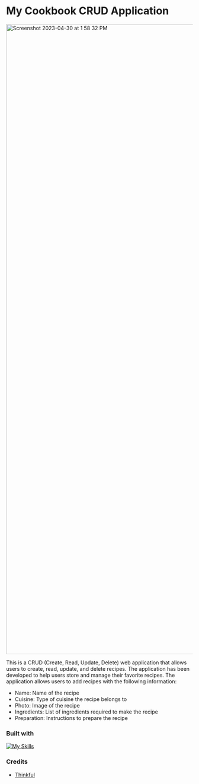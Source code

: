 # My Cookbook CRUD Application 
<img width="1701" alt="Screenshot 2023-04-30 at 1 58 32 PM" src="https://user-images.githubusercontent.com/112902224/235368830-1110b3f1-2254-47ab-aac5-4f80c8263093.png">

This is a CRUD (Create, Read, Update, Delete) web application that allows users to create, read, update, and delete recipes. The application has been developed to help users store and manage their favorite recipes. The application allows users to add recipes with the following information:

* Name: Name of the recipe
* Cuisine: Type of cuisine the recipe belongs to
* Photo: Image of the recipe
* Ingredients: List of ingredients required to make the recipe
* Preparation: Instructions to prepare the recipe

### Built with

[![My Skills](https://skillicons.dev/icons?i=react,js,html,css)](https://skillicons.dev)

### Credits
* [Thinkful](https://thinkful.com/) 

